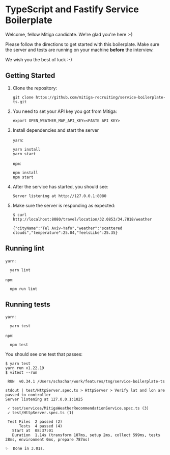 # TypeScript and Fastify Service Boilerplate
Welcome, fellow Mitiga candidate. We're glad you're here :-)

Please follow the directions to get started with this boilerplate. Make sure the server and tests are running on your machine **before** the interview.

We wish you the best of luck :-)

## Getting Started
1. Clone the repository: 
  
    ```git clone https://github.com/mitiga-recruiting/service-boilerplate-ts.git```

2. You need to set your API key you got from Mitiga:
   
   ```export OPEN_WEATHER_MAP_API_KEY=<PASTE API KEY>```

3. Install dependencies and start the server

    `yarn`:
    ```
    yarn install
    yarn start
    ```
    `npm`:
    ```
    npm install
    npm start
    ```

4. After the service has started, you should see:

    ```
    Server listening at http://127.0.0.1:8080
    ```
5. Make sure the server is responding as expected:

    ```
    $ curl http://localhost:8080/travel/location/32.0853/34.7818/weather

    {"cityName":"Tel Aviv-Yafo","weather":"scattered clouds","temperature":25.04,"feelsLike":25.35}
    ```

## Running lint
`yarn`:
```
  yarn lint
```
`npm`:
```
  npm run lint
```

## Running tests
`yarn`:
```
  yarn test
```
`npm`:
```
  npm test
```

You should see one test that passes:
```
$ yarn test
yarn run v1.22.19
$ vitest --run

 RUN  v0.34.1 /Users/schachar/work/features/tng/service-boilerplate-ts

stdout | test/HttpServer.spec.ts > HttpServer > Verify lat and lon are passed to controller
Server listening at 127.0.0.1:1025

 ✓ test/services/MitigaWeatherRecommendationService.spec.ts (3)
 ✓ test/HttpServer.spec.ts (1)

 Test Files  2 passed (2)
      Tests  4 passed (4)
   Start at  08:37:01
   Duration  1.14s (transform 107ms, setup 2ms, collect 599ms, tests 28ms, environment 0ms, prepare 787ms)

✨  Done in 3.01s.
```


